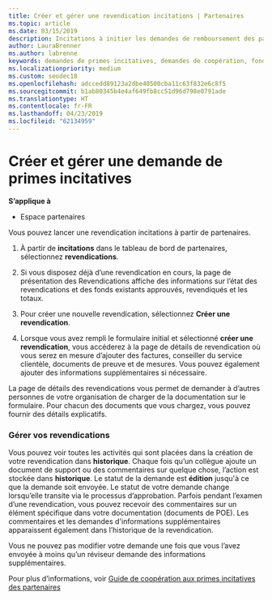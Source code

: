 ```yaml
---
title: Créer et gérer une revendication incitations | Partenaires
ms.topic: article
ms.date: 03/15/2019
description: Incitations à initier les demandes de remboursement des partenaires. Vous pouvez voir toutes les activités contenues dans la création de votre revendication dans l’historique.
author: LauraBrenner
ms.author: labrenne
keywords: demandes de primes incitatives, demandes de coopération, fonds de coopération
ms.localizationpriority: medium
ms.custom: seodec18
ms.openlocfilehash: adccedd89123a2dbe40500cba11c63f832e6c8f5
ms.sourcegitcommit: b1ab80345b4e4af649fb8cc51d96d798e0791ade
ms.translationtype: HT
ms.contentlocale: fr-FR
ms.lasthandoff: 04/23/2019
ms.locfileid: "62134959"
---
```

# <a name="create-and-manage-an-incentives-claim"></a>Créer et gérer une demande de primes incitatives

**S’applique à**
- Espace partenaires

Vous pouvez lancer une revendication incitations à partir de partenaires. 

1. À partir de **incitations** dans le tableau de bord de partenaires, sélectionnez **revendications**.

2.  Si vous disposez déjà d’une revendication en cours, la page de présentation des Revendications affiche des informations sur l’état des revendications et des fonds existants approuvés, revendiqués et les totaux.

3.  Pour créer une nouvelle revendication, sélectionnez **Créer une revendication**.

4.  Lorsque vous avez rempli le formulaire initial et sélectionné **créer une revendication**, vous accéderez à la page de détails de revendication où vous serez en mesure d’ajouter des factures, conseiller du service clientèle, documents de preuve et de mesures. Vous pouvez également ajouter des informations supplémentaires si nécessaire.

La page de détails des revendications vous permet de demander à d’autres personnes de votre organisation de charger de la documentation sur le formulaire. Pour chacun des documents que vous chargez, vous pouvez fournir des détails explicatifs. 

### <a name="manage-your-claims"></a>Gérer vos revendications

Vous pouvez voir toutes les activités qui sont placées dans la création de votre revendication dans **historique**. Chaque fois qu’un collègue ajoute un document de support ou des commentaires sur quelque chose, l’action est stockée dans **historique**. Le statut de la demande est **édition** jusqu'à ce que la demande soit envoyée. Le statut de votre demande change lorsqu’elle transite via le processus d’approbation. Parfois pendant l’examen d’une revendication, vous pouvez recevoir des commentaires sur un élément spécifique dans votre documentation (documents de POE). Les commentaires et les demandes d'informations supplémentaires apparaissent également dans l’historique de la revendication. 

Vous ne pouvez pas modifier votre demande une fois que vous l’avez envoyée à moins qu’un réviseur demande des informations supplémentaires.

Pour plus d’informations, voir [Guide de coopération aux primes incitatives des partenaires](https://assets.microsoft.com/coop-guidebook.pdf)
